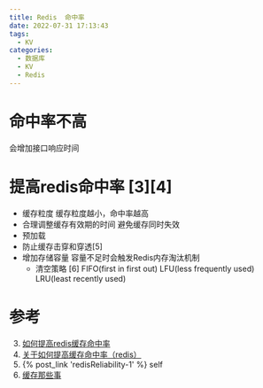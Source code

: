 ```yaml
---
title: Redis  命中率
date: 2022-07-31 17:13:43
tags:
  - KV
categories:
  - 数据库
  - KV
  - Redis
---
```


<p></p>
<!-- more -->


# 命中率不高
会增加接口响应时间

# 提高redis命中率 [3][4]

+ 缓存粒度
  缓存粒度越小，命中率越高
+  合理调整缓存有效期的时间
  避免缓存同时失效
+ 预加载
+ 防止缓存击穿和穿透[5]
+ 增加存储容量
  容量不足时会触发Redis内存淘汰机制
  - 清空策略 [6]
   FIFO(first in first out)
    LFU(less frequently used)
    LRU(least recently used)
  
   
# 参考
3. [如何提高redis缓存命中率](https://segmentfault.com/a/1190000023730820)
4. [关于如何提高缓存命中率（redis）](https://www.cnblogs.com/chenhaoyu/p/11308753.html)
5. {% post_link 'redisReliability-1' %} self
6. [缓存那些事](https://tech.meituan.com/2017/03/17/cache-about.html)